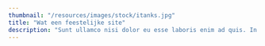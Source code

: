 ```yaml
---
thumbnail: "/resources/images/stock/itanks.jpg"
title: "Wat een feestelijke site"
description: "Sunt ullamco nisi dolor eu esse laboris enim ad quis. In consectetur adipisicing dolore proident officia consequat nulla proident ipsum."
---
```

